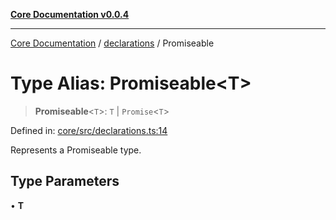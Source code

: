 [**Core Documentation v0.0.4**](../../README.md)

***

[Core Documentation](../../modules.md) / [declarations](../README.md) / Promiseable

# Type Alias: Promiseable\<T\>

> **Promiseable**\<`T`\>: `T` \| `Promise`\<`T`\>

Defined in: [core/src/declarations.ts:14](https://github.com/stonemjs/core/blob/d2167ff53d508d3a75c05f0cf962180518d3e061/src/declarations.ts#L14)

Represents a Promiseable type.

## Type Parameters

• **T**
